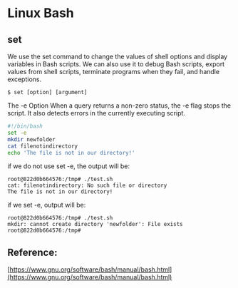 # Linux Bash

## set 

We use the set command to change the values of shell options and display variables in Bash scripts. We can also use it to debug Bash scripts, export values from shell scripts, terminate programs when they fail, and handle exceptions.

`$ set [option] [argument]`

The -e Option 
When a query returns a non-zero status, the -e flag stops the script. It also detects errors in the currently executing script.

```bash
#!/bin/bash 
set -e 
mkdir newfolder 
cat filenotindirectory 
echo 'The file is not in our directory!'
```

if we do not use set -e, the output will be:

```
root@822d0b664576:/tmp# ./test.sh
cat: filenotindirectory: No such file or directory
The file is not in our directory!
```

if we set -e, output will be:
```
root@822d0b664576:/tmp# ./test.sh
mkdir: cannot create directory 'newfolder': File exists
root@822d0b664576:/tmp#
```

## Reference: 
[https://www.gnu.org/software/bash/manual/bash.html](https://www.gnu.org/software/bash/manual/bash.html)

